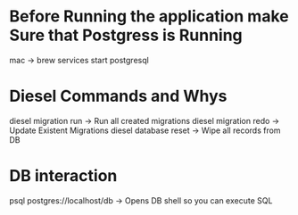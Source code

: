 # Before Running the application make Sure that Postgress is Running
mac -> brew services start postgresql

# Diesel Commands and Whys
diesel migration run -> Run all created migrations
diesel migration redo -> Update Existent Migrations
diesel database reset -> Wipe all records from DB

# DB interaction
psql postgres://localhost/db -> Opens DB shell so you can execute SQL